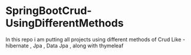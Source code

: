 # SpringBootCrud-UsingDifferentMethods
In this repo i am putting all projects using different methods of Crud Like - hibernate , Jpa , Data Jpa , along with thymeleaf
